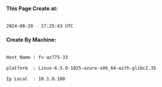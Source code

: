 
   
#### This Page Create at:

```bash

2024-08-20 - 17:25:43 UTC

```

#### Create By Machine:

```bash

Host Name : fv-az775-33

platform  : Linux-6.5.0-1025-azure-x86_64-with-glibc2.35

Ip Local  : 10.1.0.100

```

